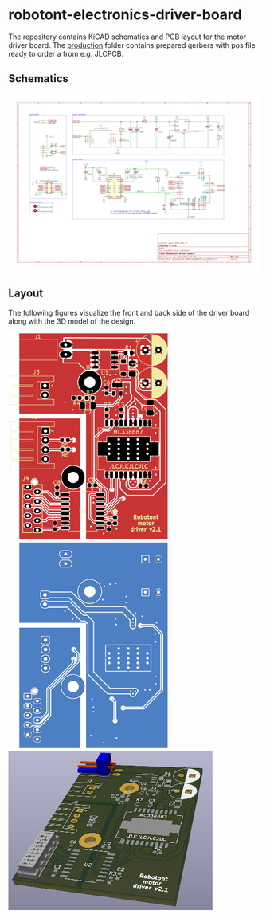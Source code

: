 # robotont-electronics-driver-board
The repository contains KiCAD schematics and PCB layout for the motor driver board.
The [production](Production/) folder contains prepared gerbers with pos file ready to order a from e.g. JLCPCB.


## Schematics
![Schematic](docs/robotont-driver-board-sch.svg)

## Layout

The following figures visualize the front and back side of the driver board along with the 3D model of the design.


![Front side](docs/robotont-driver-board-brd-front.svg)
![Back side](docs/robotont-driver-board-brd-back.svg)
![3D View](docs/robotont-driver-board-3d.png)
